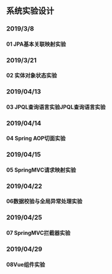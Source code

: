 系统实验设计
---
### 2019/3/8
#### 01 JPA基本关联映射实验
### 2019/3/21
#### 02 实体对象状态实验 
### 2019/04/13
#### 03 JPQL查询语言实验JPQL查询语言实验
### 2019/04/14
#### 04 Spring AOP切面实验
### 2019/04/15
#### 05  SpringMVC请求映射实验
### 2019/04/22
#### 06数据校验与全局异常处理实验
### 2019/04/25
#### 07 SpringMVC拦截器实验 
### 2019/04/29
#### 08Vue组件实验